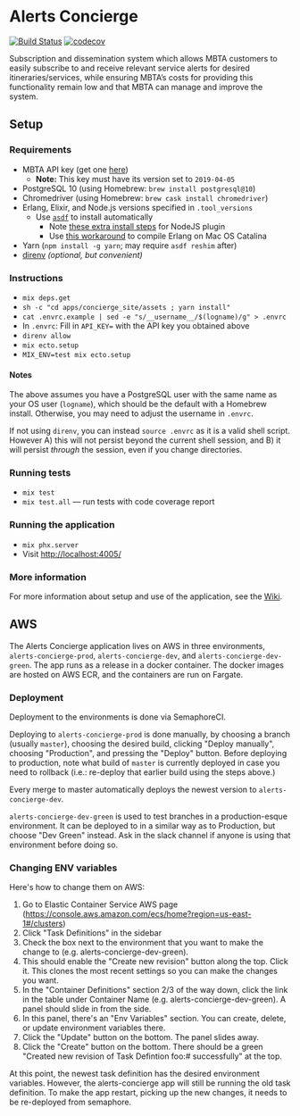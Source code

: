 # Alerts Concierge

[![Build Status](https://semaphoreci.com/api/v1/projects/de013d4d-9f29-4afd-83d4-85f13e0699e6/1892610/badge.svg)](https://semaphoreci.com/mbta/alerts_concierge)
[![codecov](https://codecov.io/gh/mbta/alerts_concierge/branch/master/graph/badge.svg?token=yvAzhPtUcf)](https://codecov.io/gh/mbta/alerts_concierge)

Subscription and dissemination system which allows MBTA customers to easily
subscribe to and receive relevant service alerts for desired
itineraries/services, while ensuring MBTA’s costs for providing this
functionality remain low and that MBTA can manage and improve the system.

## Setup

### Requirements

* MBTA API key (get one [here](https://dev.api.mbtace.com))
  * **Note:** This key must have its version set to `2019-04-05`
* PostgreSQL 10 (using Homebrew: `brew install postgresql@10`)
* Chromedriver (using Homebrew: `brew cask install chromedriver`)
* Erlang, Elixir, and Node.js versions specified in `.tool_versions`
  * Use [`asdf`](https://github.com/asdf-vm/asdf) to install automatically
    * Note [these extra install steps][nodejs-reqs] for NodeJS plugin
    * Use [this workaround][erlang-fix] to compile Erlang on Mac OS Catalina
* Yarn (`npm install -g yarn`; may require `asdf reshim` after)
* [direnv](https://github.com/direnv/direnv) _(optional, but convenient)_

[nodejs-reqs]: https://github.com/asdf-vm/asdf-nodejs#requirements
[erlang-fix]: https://github.com/kerl/kerl/issues/320#issuecomment-556565250

### Instructions

* `mix deps.get`
* `sh -c "cd apps/concierge_site/assets ; yarn install"`
* `cat .envrc.example | sed -e "s/__username__/$(logname)/g" > .envrc`
* In `.envrc`: Fill in `API_KEY=` with the API key you obtained above
* `direnv allow`
* `mix ecto.setup`
* `MIX_ENV=test mix ecto.setup`

#### Notes

The above assumes you have a PostgreSQL user with the same name as your OS user
(`logname`), which should be the default with a Homebrew install. Otherwise, you
may need to adjust the username in `.envrc`.

If not using `direnv`, you can instead `source .envrc` as it is a valid shell
script. However A) this will not persist beyond the current shell session, and
B) it will persist _through_ the session, even if you change directories.

### Running tests

* `mix test`
* `mix test.all` — run tests with code coverage report

### Running the application

* `mix phx.server`
* Visit <http://localhost:4005/>

### More information

For more information about setup and use of the application, see the
[Wiki](https://github.com/mbta/alerts_concierge/wiki).

## AWS

The Alerts Concierge application lives on AWS in three environments, `alerts-concierge-prod`, `alerts-concierge-dev`, and `alerts-concierge-dev-green`. The app runs as a release in a docker container. The docker images are hosted on AWS ECR, and the containers are run on Fargate.

### Deployment

Deployment to the environments is done via SemaphoreCI.

Deploying to `alerts-concierge-prod` is done manually, by choosing a branch (usually `master`), choosing the desired build, clicking "Deploy manually", choosing "Production", and pressing the "Deploy" button. Before deploying to production, note what build of `master` is currently deployed in case you need to rollback (i.e.: re-deploy that earlier build using the steps above.)

Every merge to master automatically deploys the newest version to `alerts-concierge-dev`.

`alerts-concierge-dev-green` is used to test branches in a production-esque environment. It can be deployed to in a similar way as to Production, but choose "Dev Green" instead. Ask in the slack channel if anyone is using that environment before doing so.

### Changing ENV variables

Here's how to change them on AWS:

1. Go to Elastic Container Service AWS page (https://console.aws.amazon.com/ecs/home?region=us-east-1#/clusters)
1. Click "Task Definitions" in the sidebar
1. Check the box next to the environment that you want to make the change to (e.g. alerts-concierge-dev-green).
1. This should enable the "Create new revision" button along the top. Click it. This clones the most recent settings so you can make the changes you want.
1. In the "Container Definitions" section 2/3 of the way down, click the link in the table under Container Name (e.g. alerts-concierge-dev-green). A panel should slide in from the side.
1. In this panel, there's an "Env Variables" section. You can create, delete, or update environment variables there.
1. Click the "Update" button on the bottom. The panel slides away.
1. Click the "Create" button on the bottom. There should be a green "Created new revision of Task Defintion foo:# successfully" at the top.

At this point, the newest task definition has the desired environment variables. However, the alerts-concierge app will still be running the old task definition. To make the app restart, picking up the new changes, it needs to be re-deployed from semaphore.
